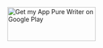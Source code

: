 <a href='https://play.google.com/store/apps/details?id=com.drakeet.purewriter'><img alt='Get my App Pure Writer on Google Play' src='https://play.google.com/intl/en_us/badges/images/generic/en_badge_web_generic.png' width=200 height=77/></a>
